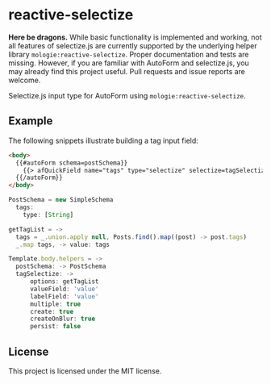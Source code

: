 # reactive-selectize

**Here be dragons.** While basic functionality is implemented and working,
not all features of selectize.js are currently supported by the underlying
helper library `mologie:reactive-selectize`. Proper documentation and tests
are missing. However, if you are familiar with AutoForm and selectize.js,
you may already find this project useful. Pull requests and issue reports
are welcome.

Selectize.js input type for AutoForm using `mologie:reactive-selectize`.


## Example

The following snippets illustrate building a tag input field:

```html
<body>
  {{#autoForm schema=postSchema}}
    {{> afQuickField name="tags" type="selectize" selectize=tagSelectize}}
  {{/autoForm}}
</body>
```

```js
PostSchema = new SimpleSchema
  tags:
    type: [String]

getTagList = ->
  tags = _.union.apply null, Posts.find().map((post) -> post.tags)
  _.map tags, -> value: tags

Template.body.helpers = ->
  postSchema: -> PostSchema
  tagSelectize: ->
      options: getTagList
      valueField: 'value'
      labelField: 'value'
      multiple: true
      create: true
      createOnBlur: true
      persist: false
```


## License

This project is licensed under the MIT license.
